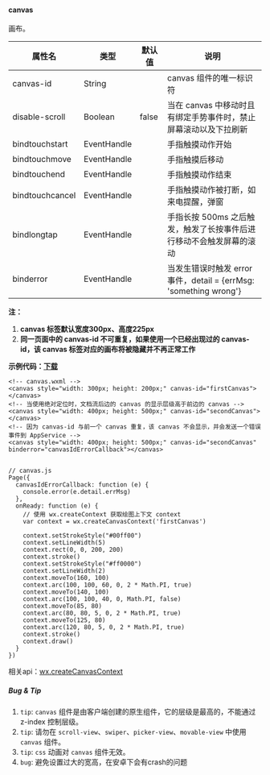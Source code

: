 <!-- https://developers.weixin.qq.com/miniprogram/dev/component/canvas.html -->

#### canvas

画布。

  属性名            |  类型          |  默认值  |  说明                                                     
--------------------|----------------|----------|-----------------------------------------------------------
  canvas-id         |  String        |          |  canvas 组件的唯一标识符                                  
  disable-scroll    |  Boolean       |  false   |当在 canvas 中移动时且有绑定手势事件时，禁止屏幕滚动以及下拉刷新
  bindtouchstart    |  EventHandle   |          |  手指触摸动作开始                                         
  bindtouchmove     |  EventHandle   |          |  手指触摸后移动                                           
  bindtouchend      |  EventHandle   |          |  手指触摸动作结束                                         
  bindtouchcancel   |  EventHandle   |          |  手指触摸动作被打断，如来电提醒，弹窗                     
  bindlongtap       |  EventHandle   |          |手指长按 500ms 之后触发，触发了长按事件后进行移动不会触发屏幕的滚动
  binderror         |  EventHandle   |          |当发生错误时触发 error 事件，detail = {errMsg: 'something wrong'}

**注：**

1.  **canvas 标签默认宽度300px、高度225px**
2.  **同一页面中的 canvas-id 不可重复，如果使用一个已经出现过的 canvas-id，该 canvas 标签对应的画布将被隐藏并不再正常工作**

**示例代码：[下载](https://developers.weixin.qq.com/miniprogram/dev/demo/api-canvas.zip)**

    <!-- canvas.wxml -->
    <canvas style="width: 300px; height: 200px;" canvas-id="firstCanvas"></canvas>
    <!-- 当使用绝对定位时，文档流后边的 canvas 的显示层级高于前边的 canvas -->
    <canvas style="width: 400px; height: 500px;" canvas-id="secondCanvas"></canvas>
    <!-- 因为 canvas-id 与前一个 canvas 重复，该 canvas 不会显示，并会发送一个错误事件到 AppService -->
    <canvas style="width: 400px; height: 500px;" canvas-id="secondCanvas" binderror="canvasIdErrorCallback"></canvas>
    

    // canvas.js
    Page({
      canvasIdErrorCallback: function (e) {
        console.error(e.detail.errMsg)
      },
      onReady: function (e) {
        // 使用 wx.createContext 获取绘图上下文 context
        var context = wx.createCanvasContext('firstCanvas')
    
        context.setStrokeStyle("#00ff00")
        context.setLineWidth(5)
        context.rect(0, 0, 200, 200)
        context.stroke()
        context.setStrokeStyle("#ff0000")
        context.setLineWidth(2)
        context.moveTo(160, 100)
        context.arc(100, 100, 60, 0, 2 * Math.PI, true)
        context.moveTo(140, 100)
        context.arc(100, 100, 40, 0, Math.PI, false)
        context.moveTo(85, 80)
        context.arc(80, 80, 5, 0, 2 * Math.PI, true)
        context.moveTo(125, 80)
        context.arc(120, 80, 5, 0, 2 * Math.PI, true)
        context.stroke()
        context.draw()
      }
    })
    

相关api：[wx.createCanvasContext](https://developers.weixin.qq.com/miniprogram/dev/api/canvas/create-canvas-context.html)

##### Bug & Tip

1.  `tip`: `canvas` 组件是由客户端创建的原生组件，它的层级是最高的，不能通过 z-index 控制层级。
2.  `tip`: 请勿在 `scroll-view`、`swiper`、`picker-view`、`movable-view` 中使用 `canvas` 组件。
3.  `tip`: `css` 动画对 `canvas` 组件无效。
4.  `bug`: 避免设置过大的宽高，在安卓下会有crash的问题
